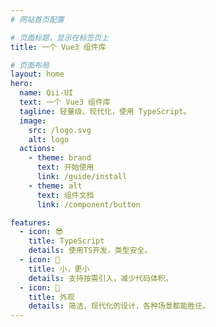 ```yaml
---
# 网站首页配置

# 页面标题，显示在标签页上
title: 一个 Vue3 组件库

# 页面布局
layout: home
hero:
  name: Qii-UI
  text: 一个 Vue3 组件库
  tagline: 轻量级、现代化，使用 TypeScript。
  image:
    src: /logo.svg
    alt: logo
  actions:
    - theme: brand
      text: 开始使用
      link: /guide/install
    - theme: alt
      text: 组件文档
      link: /component/button

features:
  - icon: 😎
    title: TypeScript
    details: 使用TS开发，类型安全。
  - icon: 🚀
    title: 小，更小
    details: 支持按需引入，减少代码体积。
  - icon: 👔
    title: 外观
    details: 简洁、现代化的设计，各种场景都能胜任。
---
```


